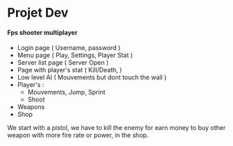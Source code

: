 # Projet Dev

#### Fps shooter multiplayer

- Login page ( Username, password )
- Menu page ( Play, Settings, Player Stat )
- Server list page ( Server Open )
- Page with player's stat ( Kill/Death,  )
- Low level AI ( Mouvements but dont touch the wall )
- Player's :
    - Mouvements, Jump, Sprint
    - Shoot
- Weapons
- Shop



We start with a pistol, we have to kill the enemy for earn money to buy other weapon with more fire rate or power, in the shop.

